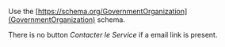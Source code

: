 Use the [https://schema.org/GovernmentOrganization](GovernmentOrganization) schema.

There is no button _Contacter le Service_ if a email link is present.
